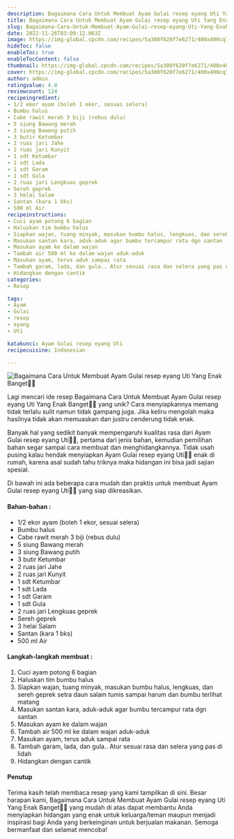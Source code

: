 ```yaml
---
description: Bagaimana Cara Untuk Membuat Ayam Gulai resep eyang Uti Yang Enak Banget"
title: Bagaimana Cara Untuk Membuat Ayam Gulai resep eyang Uti Yang Enak Banget
slug: Bagaimana-Cara-Untuk-Membuat-Ayam-Gulai-resep-eyang-Uti-Yang-Enak-Banget
date: 2022-11-26T03:09:12.063Z
image: https://img-global.cpcdn.com/recipes/5a300f620f7e6271/400x400cq70/photo.jpg
hideToc: false
enableToc: true
enableTocContent: false
thumbnail: https://img-global.cpcdn.com/recipes/5a300f620f7e6271/400x400cq70/photo.jpg
cover: https://img-global.cpcdn.com/recipes/5a300f620f7e6271/400x400cq70/photo.jpg
author: admin
ratingvalue: 4.8
reviewcount: 124
recipeingredient:
- 1/2 ekor ayam (boleh 1 ekor, sesuai selera)
- Bumbu halus
- Cabe rawit merah 3 biji (rebus dulu)
- 5 siung Bawang merah
- 3 siung Bawang putih
- 3 butir Ketumbar
- 2 ruas jari Jahe
- 2 ruas jari Kunyit
- 1 sdt Ketumbar
- 1 sdt Lada
- 1 sdt Garam
- 1 sdt Gula
- 2 ruas jari Lengkuas geprek
- Sereh geprek
- 3 helai Salam
- Santan (kara 1 bks)
- 500 ml Air
recipeinstructions:
- Cuci ayam potong 6 bagian
- Haluskan tim bumbu halus
- Siapkan wajan, tuang minyak, masukan bumbu halus, lengkuas, dan sereh geprek setra daun salam tumis sampai harum dan bumbu terlihat matang
- Masukan santan kara, aduk-aduk agar bumbu tercampur rata dgn santan
- Masukan ayam ke dalam wajan
- Tambah air 500 ml ke dalam wajan aduk-aduk
- Masukan ayam, terus aduk sampai rata
- Tambah garam, lada, dan gula.. Atur sesuai rasa dan selera yang pas di lidah
- Hidangkan dengan cantik
categories:
- Resep

tags:
- Ayam
- Gulai
- resep
- eyang
- Uti

katakunci: Ayam Gulai resep eyang Uti
recipecuisine: Indonesian

---
```


![Bagaimana Cara Untuk Membuat Ayam Gulai resep eyang Uti Yang Enak Banget👩‍🍳](https://img-global.cpcdn.com/recipes/5a300f620f7e6271/400x400cq70/photo.jpg)

Lagi mencari ide resep Bagaimana Cara Untuk Membuat Ayam Gulai resep eyang Uti Yang Enak Banget👩‍🍳 yang unik? Cara menyiapkannya memang tidak terlalu sulit namun tidak gampang juga. Jika keliru mengolah maka hasilnya tidak akan memuaskan dan justru cenderung tidak enak.

Banyak hal yang sedikit banyak mempengaruhi kualitas rasa dari Ayam Gulai resep eyang Uti👩‍🍳, pertama dari jenis bahan, kemudian pemilihan bahan segar sampai cara membuat dan menghidangkannya. Tidak usah pusing kalau hendak menyiapkan Ayam Gulai resep eyang Uti👩‍🍳 enak di rumah, karena asal sudah tahu triknya maka hidangan ini bisa jadi sajian spesial.

Di bawah ini ada beberapa cara mudah dan praktis untuk membuat Ayam Gulai resep eyang Uti👩‍🍳 yang siap dikreasikan.

<!--inarticleads1-->

#### Bahan-bahan :

- 1/2 ekor ayam (boleh 1 ekor, sesuai selera)
- Bumbu halus
- Cabe rawit merah 3 biji (rebus dulu)
- 5 siung Bawang merah
- 3 siung Bawang putih
- 3 butir Ketumbar
- 2 ruas jari Jahe
- 2 ruas jari Kunyit
- 1 sdt Ketumbar
- 1 sdt Lada
- 1 sdt Garam
- 1 sdt Gula
- 2 ruas jari Lengkuas geprek
- Sereh geprek
- 3 helai Salam
- Santan (kara 1 bks)
- 500 ml Air

<!--inarticleads2-->

#### Langkah-langkah membuat :

1. Cuci ayam potong 6 bagian
1. Haluskan tim bumbu halus
1. Siapkan wajan, tuang minyak, masukan bumbu halus, lengkuas, dan sereh geprek setra daun salam tumis sampai harum dan bumbu terlihat matang
1. Masukan santan kara, aduk-aduk agar bumbu tercampur rata dgn santan
1. Masukan ayam ke dalam wajan
1. Tambah air 500 ml ke dalam wajan aduk-aduk
1. Masukan ayam, terus aduk sampai rata
1. Tambah garam, lada, dan gula.. Atur sesuai rasa dan selera yang pas di lidah
1. Hidangkan dengan cantik

#### Penutup

Terima kasih telah membaca resep yang kami tampilkan di sini. Besar harapan kami, Bagaimana Cara Untuk Membuat Ayam Gulai resep eyang Uti Yang Enak Banget👩‍🍳 yang mudah di atas dapat membantu Anda menyiapkan hidangan yang enak untuk keluarga/teman maupun menjadi inspirasi bagi Anda yang berkeinginan untuk berjualan makanan. Semoga bermanfaat dan selamat mencoba!